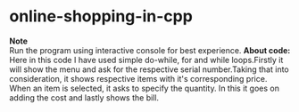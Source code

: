 # online-shopping-in-cpp

**Note**<br />
Run the program using interactive console for best experience.
**About code:**
Here in this code I have used simple do-while, for and while loops.Firstly it will show the menu and ask for the respective serial number.Taking that into consideration, it shows respective items with it's corresponding price. When an item is selected, it asks to specify the quantity. In this it goes on adding the cost and lastly shows the bill.
